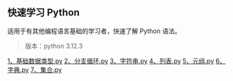 ## 快速学习 Python
适用于有其他编程语言基础的学习者，快速了解 Python 语法。
> 版本：python 3.12.3


[1、基础数据类型.py](./1、基础数据类型.py)
[2、分支循环.py](./2、分支循环.py)
[3、字符串.py](./3、字符串.py)
[4、列表.py](./4、列表.py)
[5、元组.py](./5、元组.py)
[6、字典.py](./6、字典.py)
[7、集合.py](./7、集合.py)



